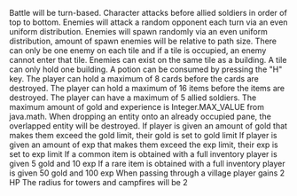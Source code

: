 Battle will be turn-based.
Character attacks before allied soldiers in order of top to bottom.
Enemies will attack a random opponent each turn via an even uniform distribution.
Enemies will spawn randomly via an even uniform distribution, amount of spawn enemies will be relative to path size.
There can only be one enemy on each tile and if a tile is occupied, an enemy cannot enter that tile.
Enemies can exist on the same tile as a building.
A tile can only hold one building.
A potion can be consumed by pressing the "H" key.
The player can hold a maximum of 8 cards before the cards are destroyed.
The player can hold a maximum of 16 items before the items are destroyed.
The player can have a maximum of 5 allied soldiers.
The maximum amount of gold and experience is Integer.MAX_VALUE from java.math.
When dropping an entity onto an already occupied pane, the overlapped entity will be destroyed.
If player is given an amount of gold that makes them exceed the gold limit, their gold is set to gold limit
If player is given an amount of exp that makes them exceed the exp limit, their exp is set to exp limit
If a common item is obtained with a full inventory player is given 5 gold and 10 exp
If a rare item is obtained with a full inventory player is given 50 gold and 100 exp
When passing through a village player gains 2 HP
The radius for towers and campfires will be 2
